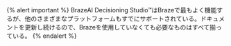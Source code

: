 {% alert important %}
BrazeAI Decisioning Studio™はBrazeで最もよく機能するが、他のさまざまなプラットフォームもすでにサポートされている。ドキュメントを更新し続けるので、Brazeを使用していなくても必要なものはすべて揃っている。
{% endalert %}